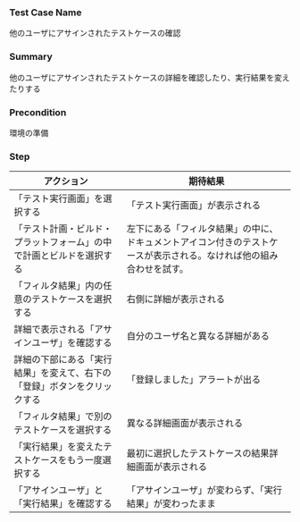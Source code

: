 ### Test Case Name
他のユーザにアサインされたテストケースの確認

### Summary
他のユーザにアサインされたテストケースの詳細を確認したり、実行結果を変えたりする

### Precondition
環境の準備

### Step
| アクション      | 期待結果            |
|------------|-----------------|
| 「テスト実行画面」を選択する | 「テスト実行画面」が表示される |
| 「テスト計画・ビルド・プラットフォーム」の中で計画とビルドを選択する | 左下にある「フィルタ結果」の中に、ドキュメントアイコン付きのテストケースが表示される。なければ他の組み合わせを試す。 |
| 「フィルタ結果」内の任意のテストケースを選択する | 右側に詳細が表示される |
| 詳細で表示される「アサインユーザ」を確認する | 自分のユーザ名と異なる詳細がある |
| 詳細の下部にある「実行結果」を変えて、右下の「登録」ボタンをクリックする | 「登録しました」アラートが出る |
| 「フィルタ結果」で別のテストケースを選択する | 異なる詳細画面が表示される |
| 「実行結果」を変えたテストケースをもう一度選択する | 最初に選択したテストケースの結果詳細画面が表示される |
| 「アサインユーザ」と「実行結果」を確認する | 「アサインユーザ」が変わらず、「実行結果」が変わったまま |
